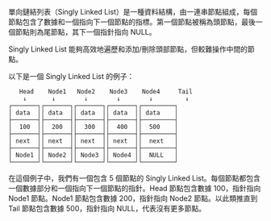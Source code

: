 

單向鏈結列表（Singly Linked List）是一種資料結構，由一連串節點組成，每個節點包含了數據和一個指向下一個節點的指標。第一個節點被稱為頭節點，最後一個節點則為尾節點，其下一個指針指向 NULL。

Singly Linked List 能夠高效地遍歷和添加/刪除頭部節點，但較難操作中間的節點。

以下是一個 Singly Linked List 的例子：

```
   Head    Node1   Node2    Node3    Node4     Tail
    ↓       ↓        ↓        ↓        ↓         ↓
┌───────┐┌───────┐┌───────┐┌───────┐┌─────────┐
│ data  ││ data  ││ data  ││ data  ││ data    │
├───────┤├───────┤├───────┤├───────┤├─────────┤
│  100  ││  200  ││  300  ││  400  ││  500    │
├───────┤├───────┤├───────┤├───────┤├─────────┤
│ next  ││ next  ││ next  ││ next  ││  next   │
├───────┤├───────┤├───────┤├───────┤├─────────┤
│ Node1 ││ Node2 ││ Node3 ││ Node4 ││  NULL   │
└───────┘└───────┘└───────┘└───────┘└─────────┘
```

在這個例子中，我們有一個包含 5 個節點的 Singly Linked List。每個節點都包含一個數據部分和一個指向下一個節點的指針。Head 節點包含數據 100，指針指向 Node1 節點。Node1 節點包含數據 200，指針指向 Node2 節點。以此類推直到 Tail 節點包含數據 500，指針指向 NULL，代表沒有更多節點。